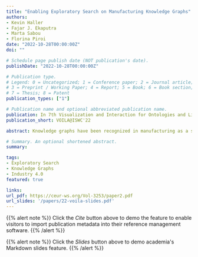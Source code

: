 ```yaml
---
title: "Enabling Exploratory Search on Manufacturing Knowledge Graphs"
authors:
- Kevin Haller
- Fajar J. Ekaputra
- Marta Sabou
- Florina Piroi
date: "2022-10-28T00:00:00Z"
doi: ""

# Schedule page publish date (NOT publication's date).
publishDate: "2022-10-28T00:00:00Z"

# Publication type.
# Legend: 0 = Uncategorized; 1 = Conference paper; 2 = Journal article;
# 3 = Preprint / Working Paper; 4 = Report; 5 = Book; 6 = Book section;
# 7 = Thesis; 8 = Patent
publication_types: ["1"]

# Publication name and optional abbreviated publication name.
publication: In 7th Visualization and Interaction for Ontologies and Linked Data Workshop (co-located at ISWC'22)
publication_short: VOILA@ISWC'22

abstract: Knowledge graphs have been recognized in manufacturing as a suitable technology for integration of multidisciplinary knowledge from heterogeneous data sources. The effective reuse of this knowledge can better inform stakeholders in their decision making processes and consequently, establish a competitive advantage. In contrast to the utilization of knowledge graphs for autonomous decision making systems, less attention in production research has been given to the creative participation of humans in the exploration of manufacturing knowledge graphs. Exploratory search systems are a promising solution to facilitate this participation. However, most exploratory search systems focus on general knowledge graphs for which common knowledge is sufficient. We argue that within the complex environment of manufacturing, closer attention has to be paid to particular exploratory search features. In this paper, we therefore present a configurable and adaptive exploratory search system, which implements three special features. Firstly, adaptability of the system to multiple (engineering) perspectives. Secondly, visibility of provenance details about statements to simplify investigative work. And finally, a tree view for browsing deep hierarchical structures.

# Summary. An optional shortened abstract.
summary:

tags:
- Exploratory Search
- Knowledge Graphs
- Industry 4.0
featured: true

links:
url_pdf: https://ceur-ws.org/Vol-3253/paper2.pdf
url_slides: '/papers/22-voila-slides.pdf'
---
```


{{% alert note %}}
Click the *Cite* button above to demo the feature to enable visitors to import publication metadata into their reference management software.
{{% /alert %}}

{{% alert note %}}
Click the *Slides* button above to demo academia's Markdown slides feature.
{{% /alert %}}


